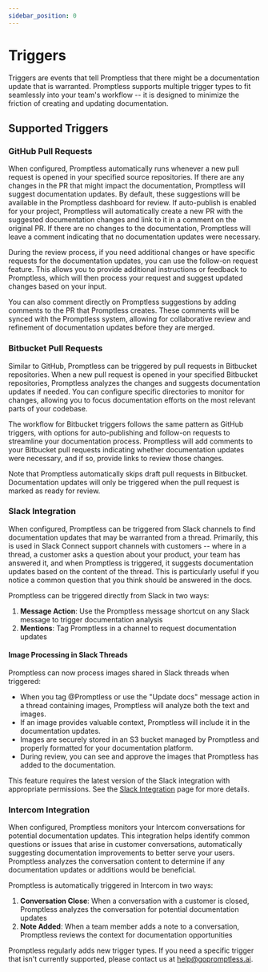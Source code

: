 ```yaml
---
sidebar_position: 0
---
```


# Triggers

Triggers are events that tell Promptless that there might be a documentation update that is warranted. Promptless supports multiple trigger types to fit seamlessly into your team's workflow -- it is designed to minimize the friction of creating and updating documentation.

## Supported Triggers

### GitHub Pull Requests

When configured, Promptless automatically runs whenever a new pull request is opened in your specified source repositories. If there are any changes in the PR that might impact the documentation, Promptless will suggest documentation updates. By default, these suggestions will be available in the Promptless dashboard for review. If auto-publish is enabled for your project, Promptless will automatically create a new PR with the suggested documentation changes and link to it in a comment on the original PR. If there are no changes to the documentation, Promptless will leave a comment indicating that no documentation updates were necessary.

During the review process, if you need additional changes or have specific requests for the documentation updates, you can use the follow-on request feature. This allows you to provide additional instructions or feedback to Promptless, which will then process your request and suggest updated changes based on your input.

You can also comment directly on Promptless suggestions by adding comments to the PR that Promptless creates. These comments will be synced with the Promptless system, allowing for collaborative review and refinement of documentation updates before they are merged.

### Bitbucket Pull Requests

Similar to GitHub, Promptless can be triggered by pull requests in Bitbucket repositories. When a new pull request is opened in your specified Bitbucket repositories, Promptless analyzes the changes and suggests documentation updates if needed. You can configure specific directories to monitor for changes, allowing you to focus documentation efforts on the most relevant parts of your codebase.

The workflow for Bitbucket triggers follows the same pattern as GitHub triggers, with options for auto-publishing and follow-on requests to streamline your documentation process. Promptless will add comments to your Bitbucket pull requests indicating whether documentation updates were necessary, and if so, provide links to review those changes.

Note that Promptless automatically skips draft pull requests in Bitbucket. Documentation updates will only be triggered when the pull request is marked as ready for review.

### Slack Integration

When configured, Promptless can be triggered from Slack channels to find documentation updates that may be warranted from a thread. Primarily, this is used in Slack Connect support channels with customers -- where in a thread, a customer asks a question about your product, your team has answered it, and when Promptless is triggered, it suggests documentation updates based on the content of the thread. This is particularly useful if you notice a common question that you think should be answered in the docs. 

Promptless can be triggered directly from Slack in two ways:

1. **Message Action**: Use the Promptless message shortcut on any Slack message to trigger documentation analysis
2. **Mentions**: Tag Promptless in a channel to request documentation updates

#### Image Processing in Slack Threads

Promptless can now process images shared in Slack threads when triggered:

- When you tag @Promptless or use the "Update docs" message action in a thread containing images, Promptless will analyze both the text and images.
- If an image provides valuable context, Promptless will include it in the documentation updates.
- Images are securely stored in an S3 bucket managed by Promptless and properly formatted for your documentation platform.
- During review, you can see and approve the images that Promptless has added to the documentation.

This feature requires the latest version of the Slack integration with appropriate permissions. See the [Slack Integration](/integrations/slack) page for more details.

### Intercom Integration

When configured, Promptless monitors your Intercom conversations for potential documentation updates. This integration helps identify common questions or issues that arise in customer conversations, automatically suggesting documentation improvements to better serve your users. Promptless analyzes the conversation content to determine if any documentation updates or additions would be beneficial.

Promptless is automatically triggered in Intercom in two ways:

1. **Conversation Close**: When a conversation with a customer is closed, Promptless analyzes the conversation for potential documentation updates
2. **Note Added**: When a team member adds a note to a conversation, Promptless reviews the context for documentation opportunities

Promptless regularly adds new trigger types. If you need a specific trigger that isn't currently supported, please contact us at [help@gopromptless.ai](mailto:help@gopromptless.ai).